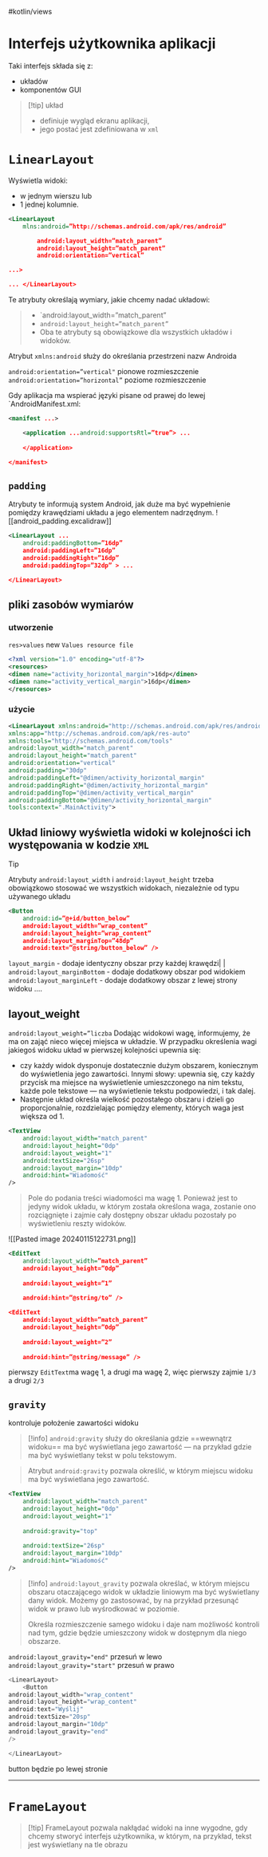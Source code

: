 #kotlin/views 

# Interfejs użytkownika aplikacji
Taki interfejs składa się z:
- układów
- komponentów GUI

>[!tip] układ
>- definiuje wygląd ekranu aplikacji,
>- jego postać jest zdefiniowana w `xml`

# `LinearLayout`
Wyświetla widoki:
- w jednym wierszu lub
- 1 jednej kolumnie.

```xml
<LinearLayout 
	mlns:android=”http://schemas.android.com/apk/res/android”

		android:layout_width=”match_parent” 
		android:layout_height=”match_parent”
		android:orientation=”vertical”

...>

... </LinearLayout>
```

Te atrybuty określają wymiary, jakie chcemy nadać układowi:
>-  `android:layout_width=”match_parent” 
>- `android:layout_height=”match_parent”`		
>- Oba te atrybuty są obowiązkowe dla wszystkich układów i widoków.

Atrybut `xmlns:android` służy do określania przestrzeni nazw Androida

`android:orientation=”vertical"` pionowe rozmieszczenie
`android:orientation=”horizontal”` poziome rozmieszczenie

Gdy aplikacja ma wspierać języki pisane od prawej do lewej `AndroidManifest.xml:
```xml
<manifest ...>

	<application ...android:supportsRtl=”true”> ...
	
	</application>

</manifest>
```

## `padding`
Atrybuty te informują system Android, jak duże ma być wypełnienie pomiędzy krawędziami układu a jego elementem nadrzędnym.
![[android_padding.excalidraw]]
```xml
<LinearLayout ...
	android:paddingBottom=”16dp” 
	android:paddingLeft=”16dp”
	android:paddingRight=”16dp”
	android:paddingTop=”32dp” > ...

</LinearLayout>
```


## pliki zasobów wymiarów

### utworzenie
`res>values` new `Values resource file`

```xml
<?xml version="1.0" encoding="utf-8"?>  
<resources>  
<dimen name="activity_horizontal_margin">16dp</dimen>  
<dimen name="activity_vertical_margin">16dp</dimen>  
</resources>
```

### użycie
```xml
<LinearLayout xmlns:android="http://schemas.android.com/apk/res/android"  
xmlns:app="http://schemas.android.com/apk/res-auto"  
xmlns:tools="http://schemas.android.com/tools"  
android:layout_width="match_parent"  
android:layout_height="match_parent"  
android:orientation="vertical"  
android:padding="30dp"  
android:paddingLeft="@dimen/activity_horizontal_margin"  
android:paddingRight="@dimen/activity_horizontal_margin"  
android:paddingTop="@dimen/activity_vertical_margin"  
android:paddingBottom="@dimen/activity_horizontal_margin"  
tools:context=".MainActivity">
```

## Układ liniowy wyświetla widoki w kolejności ich występowania w kodzie `XML`

>[!tip]
>Atrybuty `android:layout_width` i `android:layout_height` trzeba obowiązkowo stosować we wszystkich widokach, niezależnie od typu używanego układu


```xml
<Button 
	android:id=”@+id/button_below”
	android:layout_width=”wrap_content” 
	android:layout_height=”wrap_content”
	android:layout_marginTop=”48dp”
	android:text=”@string/button_below” />
```

`layout_margin` - dodaje identyczny obszar przy każdej krawędzi\| |
`android:layout_marginBottom` - dodaje dodatkowy obszar pod widokiem
`android:layout_marginLeft` - dodaje dodatkowy obszar z lewej strony widoku
....
## layout_weight
`android:layout_weight=”liczba`
Dodając widokowi wagę, informujemy, że ma on zająć nieco więcej miejsca w układzie.
W przypadku określenia wagi jakiegoś widoku układ w pierwszej kolejności upewnia się:
- czy każdy widok dysponuje dostatecznie dużym obszarem, koniecznym do wyświetlenia jego zawartości. Innymi słowy: upewnia się, czy każdy przycisk ma miejsce na wyświetlenie umieszczonego na nim tekstu, każde pole tekstowe — na wyświetlenie tekstu podpowiedzi, i tak dalej. 
- Następnie układ określa wielkość pozostałego obszaru i dzieli go proporcjonalnie, rozdzielając pomiędzy elementy, których waga jest większa od 1.

```xml
<TextView  
	android:layout_width="match_parent"  
	android:layout_height="0dp"  
	android:layout_weight="1"  
	android:textSize="26sp"  
	android:layout_margin="10dp"  
	android:hint="Wiadomość" 
/>
```
> Pole do podania treści wiadomości ma wagę 1. 
> Ponieważ jest to jedyny widok układu, w którym została określona waga, zostanie ono rozciągnięte i zajmie cały dostępny obszar układu pozostały po wyświetleniu reszty widoków.

![[Pasted image 20240115122731.png]]

```xml
<EditText 
	android:layout_width=”match_parent”
	android:layout_height=”0dp” 
	
	android:layout_weight=”1”
	
	android:hint=”@string/to” />

<EditText 
	android:layout_width=”match_parent”
	android:layout_height=”0dp” 
	
	android:layout_weight=”2”
	
	android:hint=”@string/message” />
```
pierwszy `EditText`ma wagę 1, a drugi ma wagę 2, więc 
pierwszy zajmie `1/3` a drugi `2/3`


## `gravity`
kontroluje położenie zawartości widoku

>[!info] `android:gravity`
> służy do określania 
> gdzie ==wewnątrz widoku== ma być wyświetlana jego zawartość — na przykład gdzie ma być wyświetlany tekst w polu tekstowym.

> Atrybut `android:gravity` pozwala określić, w którym miejscu widoku ma być wyświetlana jego zawartość.
```xml
<TextView  
	android:layout_width="match_parent"  
	android:layout_height="0dp"  
	android:layout_weight="1"  
	
	android:gravity="top"  
		  
	android:textSize="26sp"  
	android:layout_margin="10dp"  
	android:hint="Wiadomość" 
/>
```

>[!info] `android:layout_gravity`
> pozwala określać, w którym miejscu obszaru otaczającego widok w układzie liniowym ma być wyświetlany dany widok. 
> Możemy go zastosować, by na przykład przesunąć widok w prawo lub wyśrodkować w poziomie.
> 
> Określa rozmieszczenie samego widoku i daje nam możliwość kontroli nad tym, gdzie będzie umieszczony widok w dostępnym dla niego obszarze.

`android:layout_gravity="end"` przesuń w lewo
`android:layout_gravity="start"` przesuń w prawo

```kotlin
<LinearLayout>
	<Button  
android:layout_width="wrap_content"  
android:layout_height="wrap_content"  
android:text="Wyślij"  
android:textSize="20sp"  
android:layout_margin="10dp"  
android:layout_gravity="end"  
/>

</LinearLayout>
```
button będzie po lewej stronie

---------
# `FrameLayout`

>[!tip] FrameLayout
>pozwala nakłądać widoki na inne
>wygodne, gdy chcemy stworyć interfejs użytkownika, w którym, na przykład, tekst jest wyświetlany na tle obrazu


